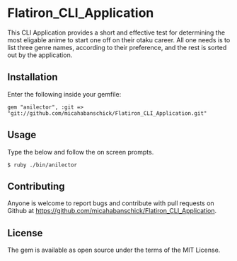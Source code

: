 # Flatiron_CLI_Application

This CLI Application provides a short and effective test for determining the most eligable anime to start one off on their otaku career. All one needs is to list three genre names, according to their preference, and the rest is sorted out by the application.


## Installation
Enter the following inside your gemfile:
```
gem "anilector", :git => "git://github.com/micahabanschick/Flatiron_CLI_Application.git"
```

## Usage 
Type the below and follow the on screen prompts.
```
$ ruby ./bin/anilector
```


## Contributing

Anyone is welcome to report bugs and contribute with pull requests on Github at https://github.com/micahabanschick/Flatiron_CLI_Application.


## License 

The gem is available as open source under the terms of the MIT License. 